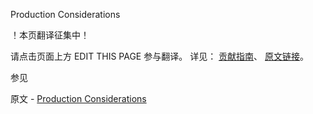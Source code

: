  Production Considerations

 ！本页翻译征集中！

请点击页面上方 EDIT THIS PAGE 参与翻译。
详见：
[贡献指南]( https://github.com/JinMuInfo/MongoDB-Manual-zh/blob/master/CONTRIBUTING.md )、
[原文链接](  https://docs.mongodb.com/manual/core/transactions-production-consideration/  )。

 参见

原文 - [Production Considerations]( https://docs.mongodb.com/manual/core/transactions-production-consideration/ )

